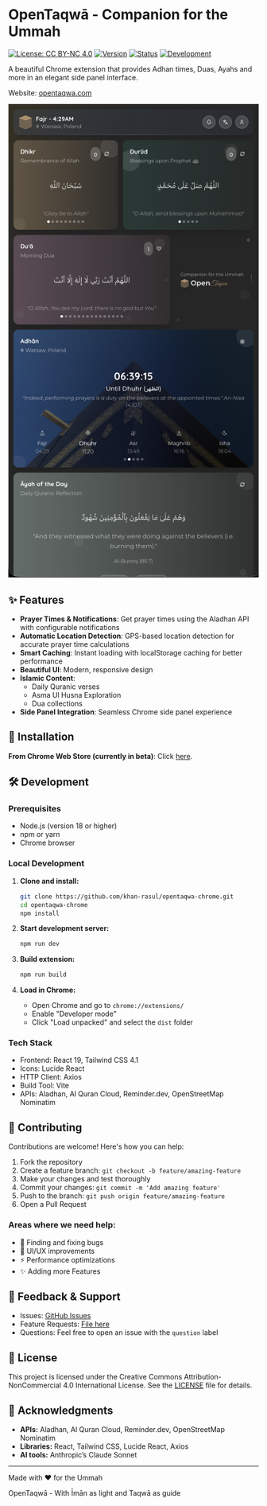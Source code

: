# OpenTaqwā - Companion for the Ummah

[![License: CC BY-NC 4.0](https://img.shields.io/badge/License-CC_BY--NC_4.0-lightgrey.svg?style=for-the-badge)](https://creativecommons.org/licenses/by-nc/4.0/)
[![Version](https://img.shields.io/badge/version-0.0.3-blue.svg?style=for-the-badge)](https://github.com/khan-rasul/opentaqwa-chrome)
[![Status](https://img.shields.io/badge/Status-Preview_Available-green.svg?style=for-the-badge)](https://github.com/khan-rasul/opentaqwa-chrome)
[![Development](https://img.shields.io/badge/Development-Open_for_Testing-orange.svg?style=for-the-badge)](https://github.com/khan-rasul/opentaqwa-chrome)

A beautiful Chrome extension that provides Adhan times, Duas, Ayahs and more in an elegant side panel interface.

Website: [opentaqwa.com](opentaqwa.com)

![OpenTaqwā Screenshot](public/screenshot.png)

## ✨ Features

- **Prayer Times & Notifications**: Get prayer times using the Aladhan API with configurable notifications
- **Automatic Location Detection**: GPS-based location detection for accurate prayer time calculations
- **Smart Caching**: Instant loading with localStorage caching for better performance
- **Beautiful UI**: Modern, responsive design
- **Islamic Content**:
  - Daily Quranic verses
  - Asma Ul Husna Exploration
  - Dua collections
- **Side Panel Integration**: Seamless Chrome side panel experience

## 🚀 Installation

**From Chrome Web Store (currently in beta)**: Click [here]("https://chromewebstore.google.com/detail/hbdepdeobpblmikliikpgjdknhojiohc?utm_source=item-share-cb").

## 🛠️ Development

### Prerequisites

- Node.js (version 18 or higher)
- npm or yarn
- Chrome browser

### Local Development

1. **Clone and install:**

   ```bash
   git clone https://github.com/khan-rasul/opentaqwa-chrome.git
   cd opentaqwa-chrome
   npm install
   ```

2. **Start development server:**

   ```bash
   npm run dev
   ```

3. **Build extension:**

   ```bash
   npm run build
   ```

4. **Load in Chrome:**

   - Open Chrome and go to `chrome://extensions/`
   - Enable "Developer mode"
   - Click "Load unpacked" and select the `dist` folder

### Tech Stack

- Frontend: React 19, Tailwind CSS 4.1
- Icons: Lucide React
- HTTP Client: Axios
- Build Tool: Vite
- APIs: Aladhan, Al Quran Cloud, Reminder.dev, OpenStreetMap Nominatim

## 🤝 Contributing

Contributions are welcome! Here's how you can help:

1. Fork the repository
1. Create a feature branch: `git checkout -b feature/amazing-feature`
1. Make your changes and test thoroughly
1. Commit your changes: `git commit -m 'Add amazing feature'`
1. Push to the branch: `git push origin feature/amazing-feature`
1. Open a Pull Request

### Areas where we need help:

- 🐛 Finding and fixing bugs
- 📱 UI/UX improvements
- ⚡ Performance optimizations
- ✨ Adding more Features

## 🙏 Feedback & Support

- Issues: [GitHub Issues](https://github.com/khan-rasul/opentaqwa-chrome/issues)
- Feature Requests: [File here](https://github.com/khan-rasul/opentaqwa-chrome/issues/new?labels=enhancement)
- Questions: Feel free to open an issue with the `question` label

## 📜 License

This project is licensed under the Creative Commons Attribution-NonCommercial 4.0 International License. See the [LICENSE](./LICENSE) file for details.

## 🙏 Acknowledgments

- **APIs:** Aladhan, Al Quran Cloud, Reminder.dev, OpenStreetMap Nominatim
- **Libraries:** React, Tailwind CSS, Lucide React, Axios
- **AI tools:** Anthropic’s Claude Sonnet

---

Made with ❤️ for the Ummah

OpenTaqwā - With Īmān as light and Taqwā as guide

